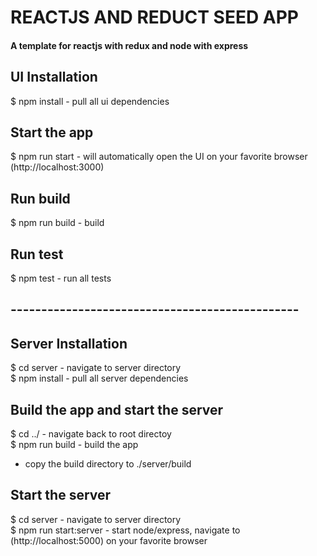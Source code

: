 # REACTJS AND REDUCT SEED APP
<h4>A template for reactjs with redux and node with express<br />

## UI Installation
$ npm install - pull all ui dependencies <br />

## Start the app
$ npm run start - will automatically open the UI on your favorite browser (http://localhost:3000)<br />

## Run build
$ npm run build - build<br />

## Run test
$ npm test - run all tests<br />

## -----------------------------------------------

## Server Installation
$ cd server - navigate to server directory<br />
$ npm install - pull all server dependencies<br />

## Build the app and start the server
$ cd ../ - navigate back to root directoy<br />
$ npm run build - build the app<br />
- copy the build directory to ./server/build<br />

## Start the server
$ cd server - navigate to server directory<br />
$ npm run start:server - start node/express, navigate to (http://localhost:5000) on your favorite browser<br />

